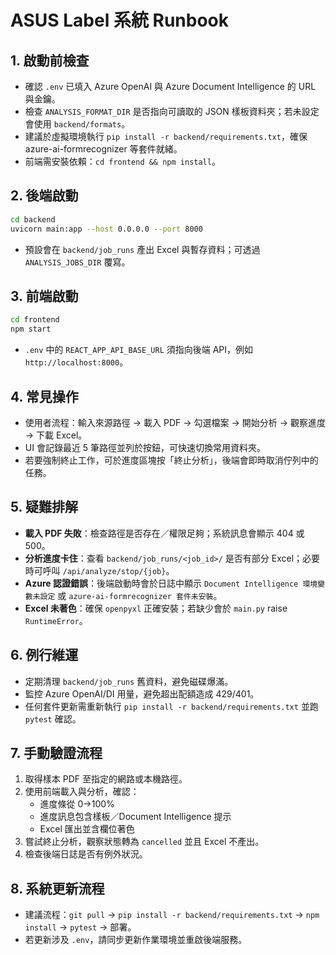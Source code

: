 # ASUS Label 系統 Runbook

## 1. 啟動前檢查
- 確認 `.env` 已填入 Azure OpenAI 與 Azure Document Intelligence 的 URL 與金鑰。
- 檢查 `ANALYSIS_FORMAT_DIR` 是否指向可讀取的 JSON 樣板資料夾；若未設定會使用 `backend/formats`。
- 建議於虛擬環境執行 `pip install -r backend/requirements.txt`，確保 azure-ai-formrecognizer 等套件就緒。
- 前端需安裝依賴：`cd frontend && npm install`。

## 2. 後端啟動
```bash
cd backend
uvicorn main:app --host 0.0.0.0 --port 8000
```
- 預設會在 `backend/job_runs` 產出 Excel 與暫存資料；可透過 `ANALYSIS_JOBS_DIR` 覆寫。

## 3. 前端啟動
```bash
cd frontend
npm start
```
- `.env` 中的 `REACT_APP_API_BASE_URL` 須指向後端 API，例如 `http://localhost:8000`。

## 4. 常見操作
- 使用者流程：輸入來源路徑 → 載入 PDF → 勾選檔案 → 開始分析 → 觀察進度 → 下載 Excel。
- UI 會記錄最近 5 筆路徑並列於按鈕，可快速切換常用資料夾。
- 若要強制終止工作，可於進度區塊按「終止分析」，後端會即時取消佇列中的任務。

## 5. 疑難排解
- **載入 PDF 失敗**：檢查路徑是否存在／權限足夠；系統訊息會顯示 404 或 500。
- **分析進度卡住**：查看 `backend/job_runs/<job_id>/` 是否有部分 Excel；必要時可呼叫 `/api/analyze/stop/{job}`。
- **Azure 認證錯誤**：後端啟動時會於日誌中顯示 `Document Intelligence 環境變數未設定` 或 `azure-ai-formrecognizer 套件未安裝`。
- **Excel 未著色**：確保 `openpyxl` 正確安裝；若缺少會於 `main.py` raise `RuntimeError`。

## 6. 例行維運
- 定期清理 `backend/job_runs` 舊資料，避免磁碟爆滿。
- 監控 Azure OpenAI/DI 用量，避免超出配額造成 429/401。
- 任何套件更新需重新執行 `pip install -r backend/requirements.txt` 並跑 `pytest` 確認。

## 7. 手動驗證流程
1. 取得樣本 PDF 至指定的網路或本機路徑。
2. 使用前端載入與分析，確認：
   - 進度條從 0→100%
   - 進度訊息包含樣板／Document Intelligence 提示
   - Excel 匯出並含欄位著色
3. 嘗試終止分析，觀察狀態轉為 `cancelled` 並且 Excel 不產出。
4. 檢查後端日誌是否有例外狀況。

## 8. 系統更新流程
- 建議流程：`git pull` → `pip install -r backend/requirements.txt` → `npm install` → `pytest` → 部署。
- 若更新涉及 `.env`，請同步更新作業環境並重啟後端服務。
